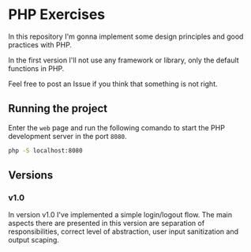 # PHP Exercises

In this repository I'm gonna implement some design principles and good practices with PHP.

In the first version I'll not use any framework or library, only the default functions in PHP.

Feel free to post an Issue if you think that something is not right.

## Running the project

Enter the `web` page and run the following comando to start the PHP development server in the port `8080`.

```bash
php -S localhost:8080
```

## Versions

### v1.0

In version v1.0 I've implemented a simple login/logout flow. The main aspects there are presented in this version are separation of responsibilities, correct level of abstraction, user input sanitization and output scaping.
